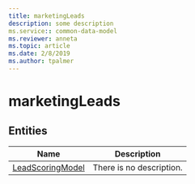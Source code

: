 ```yaml
---
title: marketingLeads
description: some description
ms.service:: common-data-model
ms.reviewer: anneta
ms.topic: article
ms.date: 2/8/2019
ms.author: tpalmer
---
```


# marketingLeads

## Entities

|Name|Description|
|---|---|
|[LeadScoringModel](LeadScoringModel.md)|There is no description.|
